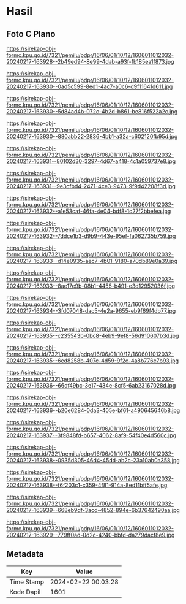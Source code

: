 # Hasil

## Foto C Plano

https://sirekap-obj-formc.kpu.go.id/7321/pemilu/pdpr/16/06/01/10/12/1606011012032-20240217-163928--2b49ed94-8e99-4dab-a93f-fb185ea1f873.jpg

https://sirekap-obj-formc.kpu.go.id/7321/pemilu/pdpr/16/06/01/10/12/1606011012032-20240217-163930--0ad5c599-8ed1-4ac7-a0c6-d9f11641d611.jpg

https://sirekap-obj-formc.kpu.go.id/7321/pemilu/pdpr/16/06/01/10/12/1606011012032-20240217-163930--5d84ad4b-072c-4b2d-b861-be816f522a2c.jpg

https://sirekap-obj-formc.kpu.go.id/7321/pemilu/pdpr/16/06/01/10/12/1606011012032-20240217-163930--880abb22-2836-4bb1-a32a-c602120fb95d.jpg

https://sirekap-obj-formc.kpu.go.id/7321/pemilu/pdpr/16/06/01/10/12/1606011012032-20240217-163931--80102d30-3297-4d67-a418-4c1a059737e8.jpg

https://sirekap-obj-formc.kpu.go.id/7321/pemilu/pdpr/16/06/01/10/12/1606011012032-20240217-163931--9e3cfbd4-2471-4ce3-9473-9f9d42208f3d.jpg

https://sirekap-obj-formc.kpu.go.id/7321/pemilu/pdpr/16/06/01/10/12/1606011012032-20240217-163932--a1e53caf-46fa-4e04-bdf8-1c27f2bbefea.jpg

https://sirekap-obj-formc.kpu.go.id/7321/pemilu/pdpr/16/06/01/10/12/1606011012032-20240217-163932--7ddce1b3-d9b9-443e-95ef-fa062735b759.jpg

https://sirekap-obj-formc.kpu.go.id/7321/pemilu/pdpr/16/06/01/10/12/1606011012032-20240217-163933--d14e0935-aec7-4b01-9180-a70db89e0a39.jpg

https://sirekap-obj-formc.kpu.go.id/7321/pemilu/pdpr/16/06/01/10/12/1606011012032-20240217-163933--8ae17e9b-08b1-4455-b491-e3d12952036f.jpg

https://sirekap-obj-formc.kpu.go.id/7321/pemilu/pdpr/16/06/01/10/12/1606011012032-20240217-163934--3fd07048-dac5-4e2a-9655-eb9f69f4db77.jpg

https://sirekap-obj-formc.kpu.go.id/7321/pemilu/pdpr/16/06/01/10/12/1606011012032-20240217-163935--c235543b-0bc8-4eb9-9ef8-56d910607b3d.jpg

https://sirekap-obj-formc.kpu.go.id/7321/pemilu/pdpr/16/06/01/10/12/1606011012032-20240217-163935--6ed8258b-407c-4d59-9f2c-4a8b776c7b93.jpg

https://sirekap-obj-formc.kpu.go.id/7321/pemilu/pdpr/16/06/01/10/12/1606011012032-20240217-163936--66df49bc-3e17-434e-8cf5-6ab23167028d.jpg

https://sirekap-obj-formc.kpu.go.id/7321/pemilu/pdpr/16/06/01/10/12/1606011012032-20240217-163936--b20e6284-0da3-405e-bf61-a490645646b8.jpg

https://sirekap-obj-formc.kpu.go.id/7321/pemilu/pdpr/16/06/01/10/12/1606011012032-20240217-163937--3f9848fd-b657-4062-8af9-54f40e4d560c.jpg

https://sirekap-obj-formc.kpu.go.id/7321/pemilu/pdpr/16/06/01/10/12/1606011012032-20240217-163938--0935d305-46d4-45dd-ab2c-23a10ab0a358.jpg

https://sirekap-obj-formc.kpu.go.id/7321/pemilu/pdpr/16/06/01/10/12/1606011012032-20240217-163938--f6f203c1-c359-4f81-914a-8ed11bff5afe.jpg

https://sirekap-obj-formc.kpu.go.id/7321/pemilu/pdpr/16/06/01/10/12/1606011012032-20240217-163939--668eb9df-3acd-4852-894e-6b37642490aa.jpg

https://sirekap-obj-formc.kpu.go.id/7321/pemilu/pdpr/16/06/01/10/12/1606011012032-20240217-163929--779ff0ad-0d2c-4240-bbfd-da279dacf8e9.jpg


## Metadata

| Key        | Value               |
| ---------- | ------------------- |
| Time Stamp | 2024-02-22 00:03:28 |
| Kode Dapil | 1601                |



